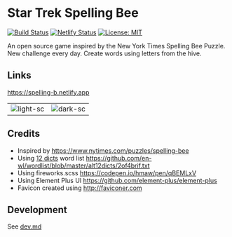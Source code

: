 # Star Trek Spelling Bee

[![Build Status](https://github.com/ConorSheehan1/spelling-bee/workflows/ci/badge.svg)](https://github.com/ConorSheehan1/spelling-bee/actions/)
[![Netlify Status](https://api.netlify.com/api/v1/badges/7a6eaef1-46b9-4e37-8761-5efcafb5df47/deploy-status)](https://app.netlify.com/sites/spelling-b/deploys)
[![License: MIT](https://img.shields.io/badge/License-MIT-yellow.svg)](https://opensource.org/licenses/MIT)

An open source game inspired by the New York Times Spelling Bee Puzzle.
New challenge every day. Create words using letters from the hive.

## Links

https://spelling-b.netlify.app

|                                              |                                                  |
| -------------------------------------------- | ------------------------------------------------ |
| ![light-sc](.github/images/spelling-bee.png) | ![dark-sc](.github/images/spelling-bee-dark.png) |

## Credits

- Inspired by https://www.nytimes.com/puzzles/spelling-bee
- Using [12 dicts](http://wordlist.aspell.net/12dicts/) word list https://github.com/en-wl/wordlist/blob/master/alt12dicts/2of4brif.txt
- Using fireworks.scss https://codepen.io/hmaw/pen/qBEMLxV
- Using Element Plus UI https://github.com/element-plus/element-plus
- Favicon created using http://faviconer.com

## Development

See [dev.md](./dev.md)
